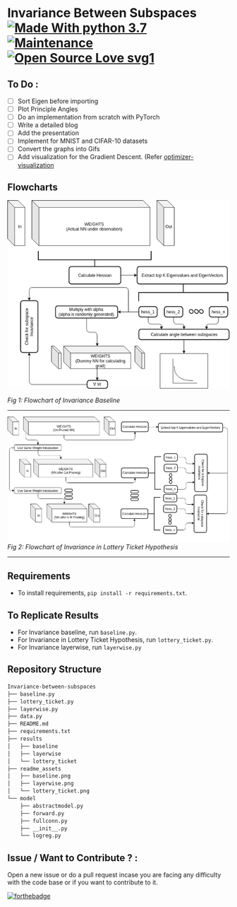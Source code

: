 # Invariance Between Subspaces [![Made With python 3.7](https://img.shields.io/badge/Made%20with-Python%203.7-brightgreen)]() [![Maintenance](https://img.shields.io/badge/Maintained%3F-yes-green.svg)]() [![Open Source Love svg1](https://badges.frapsoft.com/os/v1/open-source.svg?v=103)]() 


## To Do :
- [ ] Sort Eigen before importing
- [ ] Plot Principle Angles
- [ ] Do an implementation from scratch with PyTorch
- [ ] Write a detailed blog
- [ ] Add the presentation
- [ ] Implement for MNIST and CIFAR-10 datasets
- [ ] Convert the graphs into Gifs
- [ ] Add visualization for the Gradient Descent. (Refer [optimizer-visualization](https://github.com/Jaewan-Yun/optimizer-visualization)

## Flowcharts

![FlowChart](readme_assets/baseline.png)

*Fig 1: Flowchart of Invariance Baseline*

------------------------------------------------
![FlowChart](readme_assets/lottery_ticket.png)
*Fig 2: Flowchart of Invariance in Lottery Ticket Hypothesis*

------------------------------------------------









## Requirements
- To install requirements, `pip install -r requirements.txt`.


## To Replicate Results
- For Invariance baseline, run `baseline.py`.
- For Invariance in Lottery Ticket Hypothesis, run `lottery_ticket.py`.
- For Invariance layerwise, run `layerwise.py`

## Repository Structure
```bash
Invariance-between-subspaces
├── baseline.py
├── lottery_ticket.py
├── layerwise.py
├── data.py
├── README.md
├── requirements.txt
├── results
│   ├── baseline
│   ├── layerwise
│   └── lottery_ticket
├── readme_assets
│   ├── baseline.png
│   ├── layerwise.png
│   └── lottery_ticket.png
└── model
    ├── abstractmodel.py
    ├── forward.py
    ├── fullconn.py
    ├── __init__.py
    └── logreg.py
```


## Issue / Want to Contribute ? :
Open a new issue or do a pull request incase you are facing any difficulty with the code base or if you want to contribute to it.

[![forthebadge](https://forthebadge.com/images/badges/built-with-love.svg)](https://github.com/rahulvigneswaran/Invariance-between-subspaces/issues/new)